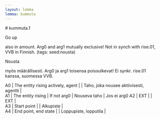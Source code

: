 ```yaml
---
layout: lemma
lemma: kummuta
---
```


<div class="sense">
# <span class="sensename">kummuta.1</span>

<span class="description">Go up</span>

also in amount. Arg0 and arg1 mutually exclusive! Not in synch with rise.01, VVB in Finnish. (tags: seed:nousta)

<span class="description">Nousta</span>

myös määrällisesti. Arg0 ja arg1 toisensa poissulkevat! Ei synkr. rise.01 kanssa, suomessa VVB.

A0 | The entity rising actively, agent |   | Taho, joka nousee aktiivisesti, agentti |  
A1 | The entity rising | If not arg0 | Nouseva taho | Jos ei arg0
A2 | EXT |   | EXT |  
A3 | Start point |   | Alkupiste |  
A4 | End point, end state |   | Loppupiste, lopputila |  

</div>

